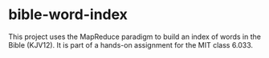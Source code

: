# bible-word-index
This project uses the MapReduce paradigm to build an index of words in the Bible (KJV12). It is part of a hands-on assignment for the MIT class 6.033.
